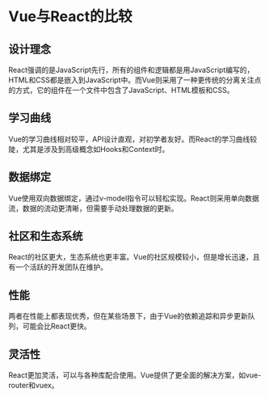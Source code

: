 # Vue与React的比较

## 设计理念

React强调的是JavaScript先行，所有的组件和逻辑都是用JavaScript编写的，HTML和CSS都是嵌入到JavaScript中。而Vue则采用了一种更传统的分离关注点的方式，它的组件在一个文件中包含了JavaScript、HTML模板和CSS。

## 学习曲线

Vue的学习曲线相对较平，API设计直观，对初学者友好。而React的学习曲线较陡，尤其是涉及到高级概念如Hooks和Context时。

## 数据绑定

Vue使用双向数据绑定，通过v-model指令可以轻松实现。React则采用单向数据流，数据的流动更清晰，但需要手动处理数据的更新。

## 社区和生态系统

React的社区更大，生态系统也更丰富。Vue的社区规模较小，但是增长迅速，且有一个活跃的开发团队在维护。

## 性能

两者在性能上都表现优秀，但在某些场景下，由于Vue的依赖追踪和异步更新队列，可能会比React更快。

## 灵活性

React更加灵活，可以与各种库配合使用。Vue提供了更全面的解决方案，如vue-router和vuex。